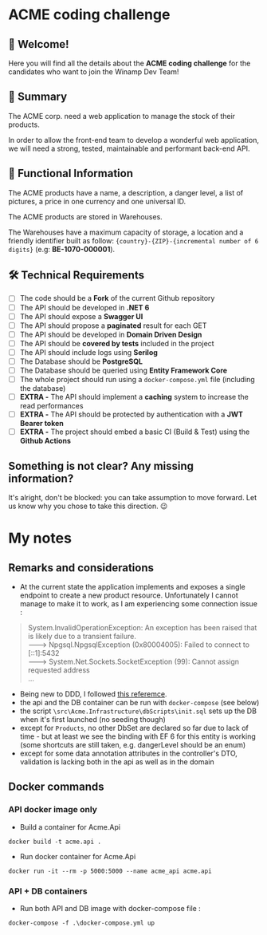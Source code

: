 # ACME coding challenge

## :wave: Welcome!

Here you will find all the details about the **ACME coding challenge** for the candidates who want to join the Winamp Dev Team!

## :blue_book: Summary

The ACME corp. need a web application to manage the stock of their products.

In order to allow the front-end team to develop a wonderful web application, we will need a strong, tested, maintainable and performant back-end API.

## :mag_right: Functional Information

The ACME products have a name, a description, a danger level, a list of pictures, a price in one currency and one universal ID.

The ACME products are stored in Warehouses.

The Warehouses have a maximum capacity of storage, a location and a friendly identifier built as follow: `{country}-{ZIP}-{incremental number of 6 digits}` (e.g: **BE-1070-000001**).

## :hammer_and_wrench: Technical Requirements

- [ ] The code should be a **Fork** of the current Github repository
- [ ] The API should be developed in **.NET 6**
- [ ] The API should expose a **Swagger UI**
- [ ] The API should propose a **paginated** result for each GET
- [ ] The API should be developed in **Domain Driven Design**
- [ ] The API should be **covered by tests** included in the project
- [ ] The API should include logs using **Serilog**
- [ ] The Database should be **PostgreSQL**
- [ ] The Database should be queried using **Entity Framework Core**
- [ ] The whole project should run using a `docker-compose.yml` file (including the database)
- [ ] **EXTRA -** The API should implement a **caching** system to increase the read performances
- [ ] **EXTRA -** The API should be protected by authentication with a **JWT Bearer token**
- [ ] **EXTRA -** The project should embed a basic CI (Build & Test) using the **Github Actions**

## Something is not clear? Any missing information?

It's alright, don't be blocked: you can take assumption to move forward. Let us know why you chose to take this direction. :wink:

# My notes

## Remarks and considerations

- At the current state the application implements and exposes a single endpoint to create a new product resource. Unfortunately I cannot manage to make it to work, as I am experiencing some connection issue :

>System.InvalidOperationException: An exception has been raised that is likely due to a transient failure.  
---> Npgsql.NpgsqlException (0x80004005): Failed to connect to [::1]:5432  
---> System.Net.Sockets.SocketException (99): Cannot assign requested address  
...

- Being new to DDD, I followed [this referemce](https://docs.microsoft.com/en-us/dotnet/architecture/microservices/).
- the api and the DB container can be run with `docker-compose` (see below)
- the script `\src\Acme.Infrastructure\dbScripts\init.sql` sets up the DB when it's first launched (no seeding though)
- except for `Products`, no other DbSet are declared so far due to lack of time - but at least we see the binding with EF 6 for this entity is working (some shortcuts are still taken, e.g. dangerLevel should be an enum)
- except for some data annotation attributes in the controller's DTO, validation is lacking both in the api as well as in the domain

## Docker commands

### API docker image only

- Build a container for Acme.Api

```console
docker build -t acme.api .
```

- Run docker container for Acme.Api

```console
docker run -it --rm -p 5000:5000 --name acme_api acme.api
```

### API + DB containers

- Run both API and DB image with docker-compose file :

```console
docker-compose -f .\docker-compose.yml up
```
